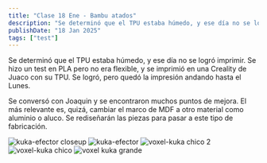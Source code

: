 ```yaml
---
title: "Clase 18 Ene - Bambu atados"
description: "Se determinó que el TPU estaba húmedo, y ese día no se logró imprimir."
publishDate: "18 Jan 2025"
tags: ["test"]
---
```


Se determinó que el TPU estaba húmedo, y ese día no se logró imprimir. Se hizo un test en PLA pero no era flexible, y se imprimió en una Creality de Juaco con su TPU. Se logró, pero quedó la impresión andando hasta el Lunes. 

Se conversó con Joaquin y se encontraron muchos puntos de mejora. El más relevante es, quizá, cambiar el marco de MDF a otro material como aluminio o aluco. Se rediseñarán las piezas para pasar a este tipo de fabricación.

![kuka-efector closeup](https://github.com/user-attachments/assets/1f7a8ab0-278c-4a45-bf6d-28fa7be0c5f3)
![kuka-efector](https://github.com/user-attachments/assets/efc8c758-f6f2-43da-92c6-f8a0ff8b4e05)
![voxel-kuka chico 2](https://github.com/user-attachments/assets/0822f3cb-2c48-41f6-9c16-d0be5b406279)
![voxel-kuka chico](https://github.com/user-attachments/assets/595f8776-f06a-4fad-9f61-fa169597abe6)
![voxel kuka grande](https://github.com/user-attachments/assets/dbdbf3a7-cd3c-4b7e-aff3-48d678836e05)
